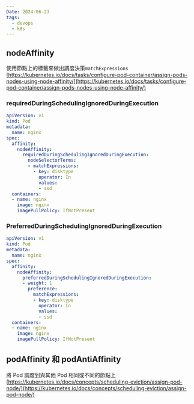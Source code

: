 ```yaml
---
Date: 2024-06-23
tags:
  - devops
  - k8s
---
```

## nodeAffinity
使用節點上的標籤來做出調度決策`matchExpressions`
[https://kubernetes.io/docs/tasks/configure-pod-container/assign-pods-nodes-using-node-affinity/](https://kubernetes.io/docs/tasks/configure-pod-container/assign-pods-nodes-using-node-affinity/)
### requiredDuringSchedulingIgnoredDuringExecution
```yml
apiVersion: v1
kind: Pod
metadata:
  name: nginx
spec:
  affinity:
    nodeAffinity:
      requiredDuringSchedulingIgnoredDuringExecution:
        nodeSelectorTerms:
        - matchExpressions:
          - key: disktype
            operator: In
            values:
            - ssd
  containers:
  - name: nginx
    image: nginx
    imagePullPolicy: IfNotPresent
```
### PreferredDuringSchedulingIgnoredDuringExecution
```yml
apiVersion: v1
kind: Pod
metadata:
  name: nginx
spec:
  affinity:
    nodeAffinity:
      preferredDuringSchedulingIgnoredDuringExecution:
      - weight: 1
        preference:
          matchExpressions:
          - key: disktype
            operator: In
            values:
            - ssd
  containers:
  - name: nginx
    image: nginx
    imagePullPolicy: IfNotPresent
```
## podAffinity 和 podAntiAffinity
將 Pod 調度到與其他 Pod 相同或不同的節點上
[https://kubernetes.io/docs/concepts/scheduling-eviction/assign-pod-node/](https://kubernetes.io/docs/concepts/scheduling-eviction/assign-pod-node/)